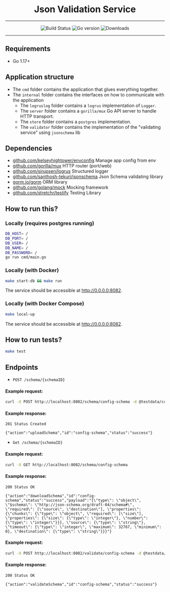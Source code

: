 
<h1 align="center">Json Validation Service</h1>

---

<p align="center">

<a style="text-decoration: none" href="https://github.com/KarolosLykos/json-validation-service/actions?query=workflow%3ABuild+branch%3Amain">
<img src="https://img.shields.io/github/workflow/status/KarolosLykos/json-validation-service/Build?style=flat-square" alt="Build Status">
</a>

<a style="text-decoration: none" href="go.mod">
<img src="https://img.shields.io/github/go-mod/go-version/KarolosLykos/json-validation-service?style=flat-square" alt="Go version">
</a>

<a href="https://codecov.io/gh/KarolosLykos/json-validation-service" style="text-decoration: none">
<img src="https://img.shields.io/codecov/c/gh/KarolosLykos/json-validation-service?color=magenta&logo=codecov&style=flat-square" alt="Downloads">
</a>

---

## Requirements

- Go 1.17+

## Application structure

- The `cmd` folder contains the application that glues everything together.
- The `internal` folder contains the interfaces on how to communicate with the application
  - The `logruslog` folder contains a `logrus` implementation of `Logger`.
  - The `server` folder contains a `gorilla/mux` Go API server to handle HTTP transport.
  - The `store` folder contains a `postgres` implementation.
  - The `validator` folder contains the implementation of the "validating service" using `jsonschema` lib


## Dependencies

- [github.com/kelseyhightower/envconfig](https://github.com/kelseyhightower/envconfig) Manage app config from env
- [github.com/gorilla/mux](https://github.com/gorilla/mux) HTTP router (port/web)
- [github.com/sirupsen/logrus](https://github.com/sirupsen/logrus) Structured logger
- [github.com/santhosh-tekuri/jsonschema](https://github.com/santhosh-tekuri/jsonschema) Json Schema validating library
- [gorm.io/gorm](https://gorm.io/) ORM library
- [github.com/golang/mock](https://github.com/golang/mock) Mocking framework
- [github.com/stretchr/testify](https://github.com/stretchr/testify) Testing Library

## How to run this?

### Locally (requires postgres running)
```bash
DB_HOST= /
DB_PORT= /
DB_USER= /
DB_NAME= /
DB_PASSWORD= /
go run cmd/main.go
```

### Locally (with Docker)
```bash
make start-db && make run
```

The service should be accessible at <http://0.0.0.0:8082>.

### Locally (with Docker Compose)
```bash
make local-up
```

The service should be accessible at <http://0.0.0.0:8082>.


## How to run tests?

```bash
make test
```

## Endpoints

- `POST /schema/{schemaID}`

#### Example request:
```bash
curl -X POST http://localhost:8082/schema/config-schema -d @testdata/config-schema.json
```

#### Example response:
```
201 Status Created

{"action":"uploadSchema","id":"config-schema","status":"success"}
```

- `Get /schema/{schemaID}`

#### Example request:
```bash
curl -X GET http://localhost:8082/schema/config-schema
```

#### Example response:
```
200 Status OK

{"action":"downloadSchema","id":"config-schema","status":"success","payload":"{\"type\": \"object\", \"$schema\": \"http://json-schema.org/draft-04/schema#\", \"required\": [\"source\", \"destination\"], \"properties\": {\"chunks\": {\"type\": \"object\", \"required\": [\"size\"], \"properties\": {\"size\": {\"type\": \"integer\"}, \"number\": {\"type\": \"integer\"}}}, \"source\": {\"type\": \"string\"}, \"timeout\": {\"type\": \"integer\", \"maximum\": 32767, \"minimum\": 0}, \"destination\": {\"type\": \"string\"}}}"}
```

#### Example request:
```bash
curl -X POST http://localhost:8082/validate/config-schema -d @testdata/config.json
```

#### Example response:
```
200 Status OK

{"action":"validateSchema","id":"config-schema","status":"success"}
```